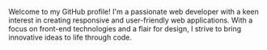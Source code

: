 Welcome to my GitHub profile! I'm a passionate web developer with a keen interest in creating responsive and user-friendly web applications. With a focus on front-end technologies and a flair for design, I strive to bring innovative ideas to life through code.
